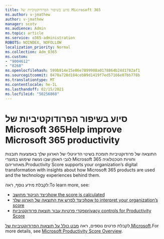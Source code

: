 ```yaml
---
title: סיוע בשיפור הפרודוקטיביות של Microsoft 365
ms.author: v-jmathew
author: v-jmathew
manager: scotv
ms.audience: Admin
ms.topic: article
ms.service: o365-administration
ROBOTS: NOINDEX, NOFOLLOW
localization_priority: Normal
ms.collection: Adm_O365
ms.custom:
- "9004612"
- "8268"
ms.openlocfilehash: 599b914e15e86e7899988a0178864b24d1782af1
ms.sourcegitcommit: 0470a728d184ceb89d1419f7ed57166e07bb778b
ms.translationtype: MT
ms.contentlocale: he-IL
ms.lasthandoff: 02/15/2021
ms.locfileid: "50256868"
---
```

# <a name="help-improve-microsoft-365-productivity"></a><span data-ttu-id="a8413-102">סיוע בשיפור הפרודוקטיביות של Microsoft 365</span><span class="sxs-lookup"><span data-stu-id="a8413-102">Help improve Microsoft 365 productivity</span></span>

<span data-ttu-id="a8413-103">התוצאה של פרודוקטיביות תומכת בשינוי הדיגיטלי של הארגון שלך באמצעות תובנות לגבי האופן שבו נעשה שימוש במוצרי Microsoft 365 וחוויות הטכנולוגיה מאחוריהם.</span><span class="sxs-lookup"><span data-stu-id="a8413-103">Productivity Score supports your organization’s digital transformation with insights about how Microsoft 365 products are used and the technology experiences behind them.</span></span>

<span data-ttu-id="a8413-104">לקבלת מידע נוסף, ראה:</span><span class="sxs-lookup"><span data-stu-id="a8413-104">To learn more, see:</span></span>

- [<span data-ttu-id="a8413-105">כיצד הניקוד מחושב</span><span class="sxs-lookup"><span data-stu-id="a8413-105">how the score is calculated</span></span>](https://docs.microsoft.com/microsoft-365/admin/productivity/productivity-score)
- [<span data-ttu-id="a8413-106">כיצד לפרש את התוצאה של הארגון שלך</span><span class="sxs-lookup"><span data-stu-id="a8413-106">how to interpret your organization’s score</span></span>](https://docs.microsoft.com/microsoft-365/admin/productivity/productivity-score)
- [<span data-ttu-id="a8413-107">פקדי פרטיות עבור תוצאת פרודוקטיביות</span><span class="sxs-lookup"><span data-stu-id="a8413-107">privacy controls for Productivity Score</span></span>](https://docs.microsoft.com/microsoft-365/admin/productivity/privacy)

<span data-ttu-id="a8413-108">לקבלת פרטים נוספים, ראה [מבט כולל על תוצאות הפרודוקטיביות של Microsoft](https://docs.microsoft.com/microsoft-365/admin/productivity/productivity-score).</span><span class="sxs-lookup"><span data-stu-id="a8413-108">For more details, see [Microsoft Productivity Score Overview](https://docs.microsoft.com/microsoft-365/admin/productivity/productivity-score).</span></span>

